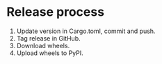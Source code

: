 # Release process

1. Update version in Cargo.toml, commit and push.
2. Tag release in GitHub.
3. Download wheels.
4. Upload wheels to PyPI.

